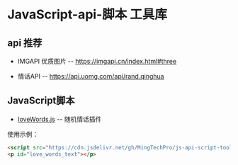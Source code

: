 # JavaScript-api-脚本 工具库
## api 推荐
- IMGAPI 优质图片 -- https://imgapi.cn/index.html#three

- 情话API -- https://api.uomg.com/api/rand.qinghua

## JavaScript脚本
- [loveWords.js](/loveWords.js) -- 随机情话插件

使用示例：
```html
<script src="https://cdn.jsdelivr.net/gh/MingTechPro/js-api-script-toolbox@main/loveWords.js"></script>
<p id="love_words_text"></p>
```
